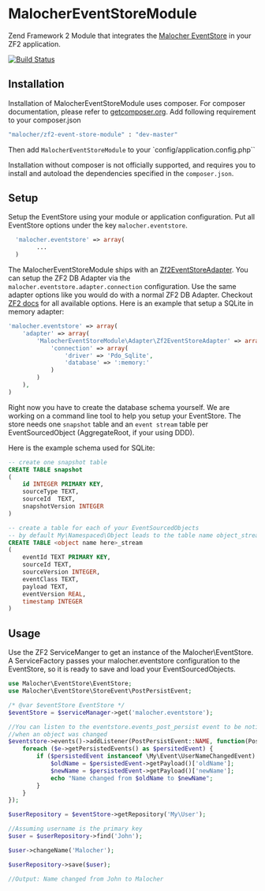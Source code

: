 MalocherEventStoreModule
========================

Zend Framework 2 Module that integrates the [Malocher EventStore](https://github.com/malocher/event-store) in your ZF2 application.

[![Build Status](https://travis-ci.org/malocher/zf2-event-store-module.png?branch=master)](https://travis-ci.org/malocher/zf2-event-store-module)

## Installation

Installation of MalocherEventStoreModule uses composer. For composer documentation, please refer to
[getcomposer.org](http://getcomposer.org/). Add following requirement to your composer.json


```sh
"malocher/zf2-event-store-module" : "dev-master"
```

Then add `MalocherEventStoreModule` to your `config/application.config.php``

Installation without composer is not officially supported, and requires you to install and autoload
the dependencies specified in the `composer.json`.



## Setup

Setup the EventStore using your module or application configuration. Put all EventStore options under the key `malocher.eventstore`. 
```php
  'malocher.eventstore' => array(
        ...
  )
```
The MalocherEventStoreModule ships with an [Zf2EventStoreAdapter](https://github.com/malocher/zf2-event-store-module/blob/master/src/MalocherEventStoreModule/Adapter/Zf2EventStoreAdapter.php).
You can setup the ZF2 DB Adapter via the `malocher.eventstore.adapter.connection` configuration. Use the 
same adapter options like you would do with a normal ZF2 DB Adapter. Checkout [ZF2 docs](http://framework.zend.com/manual/2.1/en/modules/zend.db.adapter.html#creating-an-adapter-quickstart)
for all available options. Here is an example that setup a SQLite in memory adapter:

```php
'malocher.eventstore' => array(
    'adapter' => array(
        'MalocherEventStoreModule\Adapter\Zf2EventStoreAdapter' => array(
            'connection' => array(
                'driver' => 'Pdo_Sqlite',
                'database' => ':memory:'
            )
        )
    ),
)
```

Right now you have to create the database schema yourself. We are working on a command line tool
to help you setup your EventStore. The store needs one `snapshot` table and an
`event stream` table per EventSourcedObject (AggregateRoot, if your using DDD).

Here is the example schema used for SQLite:
```sql
-- create one snapshot table
CREATE TABLE snapshot 
(
    id INTEGER PRIMARY KEY,
    sourceType TEXT,
    sourceId  TEXT,
    snapshotVersion INTEGER
)

-- create a table for each of your EventSourcedObjects
-- by default My\Namespaced\Object leads to the table name object_stream
CREATE TABLE <object name here>_stream 
(
    eventId TEXT PRIMARY KEY,
    sourceId TEXT,
    sourceVersion INTEGER,
    eventClass TEXT,
    payload TEXT,
    eventVersion REAL,
    timestamp INTEGER
)
```

## Usage

Use the ZF2 ServiceManger to get an instance of the Malocher\EventStore. A ServiceFactory
passes your malocher.eventstore configuration to the EventStore, so it is ready to
save and load your EventSourcedObjects.
```php
use Malocher\EventStore\EventStore;
use Malocher\EventStore\StoreEvent\PostPersistEvent;

/* @var $eventStore EventStore */
$eventStore = $serviceManager->get('malocher.eventstore');

//You can listen to the eventstore.events_post_persist event to be notified 
//when an object was changed
$eventstore->events()->addListener(PostPersistEvent::NAME, function(PostPersistEvent $e) {
    foreach ($e->getPersistedEvents() as $persitedEvent) {
        if ($persistedEvent instanceof \My\Event\UserNameChangedEvent) {
            $oldName = $persistedEvent->getPayload()['oldName'];
            $newName = $persistedEvent->getPayload()['newName'];
            echo "Name changed from $oldName to $newName";
        }
    }
});

$userRepository = $eventStore->getRepository('My\User');

//Assuming username is the primary key 
$user = $userRepository->find('John');

$user->changeName('Malocher');

$userRepository->save($user);

//Output: Name changed from John to Malocher
```
